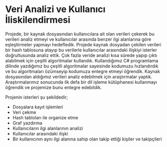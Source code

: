 # Veri Analizi ve Kullanıcı İliskilendirmesi
Projede, bir kaynak dosyasından kullanıcılara ait olan verileri çekerek bu verileri analiz etmeyi ve kullanıcılar arasında benzer ilgi alanlarına göre eşleştirmeler yapmayı hedefledik.
Projede kaynak dosyadan çekilen verileri bir hash tablosuna atayıp bu verilerle kullanıcılar arasındaki ilişkiyi isterler doğrultusunda analiz ettik. Çok fazla veride analizi kısa sürede yapıp çıktı alabilmek için çeşitli algoritmalar kullandık. Kullandığımız C# programlama dilinde yazdığımız bu çeşitli algoritmalar sayesinde kodumuzu hızlandırdık ve bu algoritmaları özümseyip kodumuza entegre etmeyi öğrendik. Kaynak dosyasından aldığımız verileri analiz edebilmek için araştırmalar yaptık. Araştırmalarımız sonucunda ilk defa bir dil işleme kütüphanesi kullanmayı öğrendik ve projemize bunu entegre edebildik.

Projenin isterleri şu şekildedir;
 - Dosyalara kayıt işlemleri
 - Veri çekme
 - Hash tabloları ile organize etme
 - Graf yazdırma
 - Kullanıcıların ilgi alanlarının analizi
 - Kullanıcılar arasındaki ilişki
 - Bir kullanıcının aynı ilgi alanına sahip olan takip ettiği kişiler ve takipçileri
